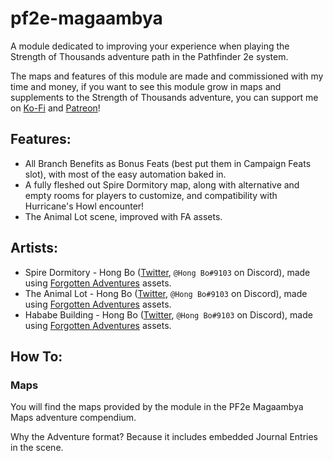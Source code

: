 # pf2e-magaambya
A module dedicated to improving your experience when playing the Strength of Thousands adventure path in the Pathfinder 2e system.

The maps and features of this module are made and commissioned with my time and money, if you want to see this module grow in maps and supplements to the Strength of Thousands adventure, you can support me on [Ko-Fi](https://ko-fi.com/mrvauxs) and [Patreon](https://patreon.com/mrvauxs)!  

## Features:
- All Branch Benefits as Bonus Feats (best put them in Campaign Feats slot), with most of the easy automation baked in.
- A fully fleshed out Spire Dormitory map, along with alternative and empty rooms for players to customize, and compatibility with Hurricane's Howl encounter!
- The Animal Lot scene, improved with FA assets.

## Artists:
- Spire Dormitory - Hong Bo ([Twitter](https://twitter.com/HongBoContact), `@Hong Bo#9103` on Discord), made using [Forgotten Adventures](www.forgotten-adventures.net) assets.
- The Animal Lot - Hong Bo ([Twitter](https://twitter.com/HongBoContact), `@Hong Bo#9103` on Discord), made using [Forgotten Adventures](www.forgotten-adventures.net) assets.
- Hababe Building - Hong Bo ([Twitter](https://twitter.com/HongBoContact), `@Hong Bo#9103` on Discord), made using [Forgotten Adventures](www.forgotten-adventures.net) assets.

## How To:
### Maps
You will find the maps provided by the module in the PF2e Magaambya Maps adventure compendium.

Why the Adventure format? Because it includes embedded Journal Entries in the scene.

